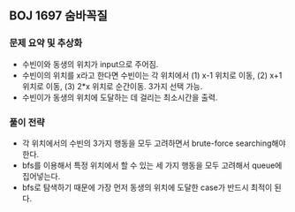 ## BOJ 1697 숨바꼭질

### 문제 요약 및 추상화
- 수빈이와 동생의 위치가 input으로 주어짐.
- 수빈이의 위치를 x라고 한다면 수빈이는 각 위치에서 (1) x-1 위치로 이동, (2) x+1 위치로 이동, (3) 2*x 위치로 순간이동. 3가지 선택 가능.
- 수빈이가 동생의 위치에 도달하는 데 걸리는 최소시간을 출력.

### 풀이 전략
- 각 위치에서의 수빈의 3가지 행동을 모두 고려하면서 brute-force searching해야 한다.
- bfs를 이용해서 특정 위치에서 할 수 있는 세 가지 행동을 모두 고려해서 queue에 집어넣는다.
- bfs로 탐색하기 때문에 가장 먼저 동생의 위치에 도달한 case가 반드시 최적이 된다.

